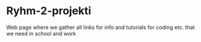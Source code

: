 # Ryhm-2-projekti
Web page where we gather all links for info and tutorials for coding etc. that we need in school and work
